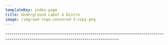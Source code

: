 ```yaml
---
templateKey: index-page
title: Underground Label & Distro
image: /img/vwd-logo-censored-3-copy.png
---
```

\--------------------------------------------------------------------------------------------------------------------------------------